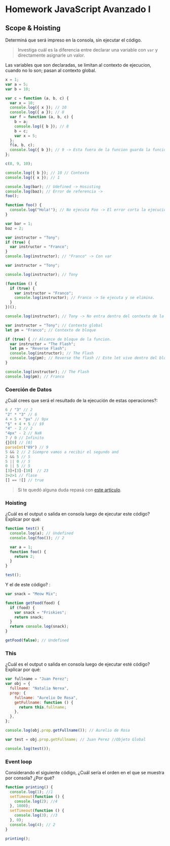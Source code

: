 # Homework JavaScript Avanzado I

## Scope & Hoisting

Determiná que será impreso en la consola, sin ejecutar el código.

> Investiga cuál es la diferencia entre declarar una variable con `var` y directamente asignarle un valor.

Las variables que son declaradas, se limitan al contexto de ejecucion, cuando no lo son; pasan al contexto global.

```javascript
x = 1;
var a = 5;
var b = 10;

var c = function (a, b, c) {
  var x = 10;
  console.log({ x }); // 10
  console.log({ a }); // 8
  var f = function (a, b, c) {
    b = a;
    console.log({ b }); // 8
    b = c;
    var x = 5;
  };
  f(a, b, c);
  console.log({ b }); // 9 -> Esta fuera de la funcion guarda la funcion primitiva, esta dentro de la funcion  C
};

c(8, 9, 10);

console.log({ b }); // 10 // Contexto
console.log({ x }); // 1
```

```javascript
console.log(bar); // Udefined -> Hosisting
console.log(baz); // Error de referencia ->
foo();

function foo() {
  console.log("Hola!"); // No ejecuta Foo -> El error corta la ejecucion
}

var bar = 1;
baz = 2;
```

```javascript
var instructor = "Tony";
if (true) {
  var instructor = "Franco";
}
console.log(instructor); // "Franco" -> Con var
```

```javascript
var instructor = "Tony";

console.log(instructor); // Tony

(function () {
  if (true) {
    var instructor = "Franco";
    console.log(instructor); // Franco -> Se ejecuta y se elimina. 
  }
})();

console.log(instructor); // Tony -> No entra dentro del contexto de la funcion autoejecutable. 
```

```javascript
var instructor = "Tony"; // Contexto global 
let pm = "Franco"; // Contexto de bloque 

if (true) { // Alcance de bloque de la funcion. 
  var instructor = "The Flash";
  let pm = "Reverse Flash";
  console.log(instructor); // The Flash
  console.log(pm); // Reverse the flash // Este let vive dentro del bloque, no fuera del bloque.
}

console.log(instructor); // The Flash
console.log(pm); // Franco
```

### Coerción de Datos

¿Cuál crees que será el resultado de la ejecución de estas operaciones?:

```javascript
6 / "3" // 2
"2" * "3" // 6
4 + 5 + "px" // 9px
"$" + 4 + 5 // $9
"4" - 2 // 2
"4px" - 2 // NaN
7 / 0 // Infinito
{}[0] // [0]
parseInt("09") // 9
5 && 2 // 2 Siempre vamos a recibir el segundo and 
2 && 5 // 5
5 || 0 // 5
0 || 5 // 5
[3]+[3]-[10]  // 23
3>2>1 // flase
[] == ![] // true
```

> Si te quedó alguna duda repasá con [este artículo](http://javascript.info/tutorial/object-conversion).

### Hoisting

¿Cuál es el output o salida en consola luego de ejecutar este código? Explicar por qué:

```javascript
function test() {
  console.log(a); // Undefined
  console.log(foo()); // 2

  var a = 1;
  function foo() {
    return 2;
  }
}

test();
```

Y el de este código? :

```javascript
var snack = "Meow Mix";

function getFood(food) {
  if (food) {
    var snack = "Friskies";
    return snack;
  }
  return console.log(snack);
}

getFood(false); // Undefined
```

### This

¿Cuál es el output o salida en consola luego de ejecutar esté código? Explicar por qué:

```javascript
var fullname = "Juan Perez";
var obj = {
  fullname: "Natalia Nerea",
  prop: {
    fullname: "Aurelio De Rosa",
    getFullname: function () {
      return this.fullname;
    },
  },
};

console.log(obj.prop.getFullname()); // Aurelio de Rosa

var test = obj.prop.getFullname; // Juan Perez //Objeto Global

console.log(test());
```

### Event loop

Considerando el siguiente código, ¿Cuál sería el orden en el que se muestra por consola? ¿Por qué?

```javascript
function printing() {
  console.log(1); //1
  setTimeout(function () {
    console.log(2); //4
  }, 1000);
  setTimeout(function () {
    console.log(3); //3
  }, 0);
  console.log(4); // 2
}

printing();
```
